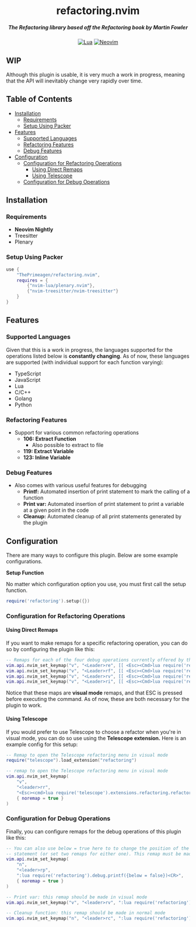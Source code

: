 <div align="center">

<h1>refactoring.nvim</h1>
<h5>The Refactoring library based off the Refactoring book by Martin Fowler</h5>

[![Lua](https://img.shields.io/badge/Lua-blue.svg?style=for-the-badge&logo=lua)](http://www.lua.org)
[![Neovim](https://img.shields.io/badge/Neovim%20Nightly-green.svg?style=for-the-badge&logo=neovim)](https://neovim.io)

</div>

## WIP

Although this plugin is usable, it is very much a work in progress, meaning that
the API will inevitably change very rapidly over time.

## Table of Contents

- [Installation](#installation)
  - [Requirements](#requirements)
  - [Setup Using Packer](#packer)
- [Features](#features)
  - [Supported Languages](#supported-languages)
  - [Refactoring Features](#refactoring-features)
  - [Debug Features](#debug-features)
- [Configuration](#configuration)
  - [Configuration for Refactoring Operations](#config-refactoring)
    - [Using Direct Remaps](#config-refactoring-direct)
    - [Using Telescope](#config-refactoring-telescope)
  - [Configuration for Debug Operations](#config-debug)

## Installation<a name="installation"></a>

### Requirements<a name="requirements"></a>

- **Neovim Nightly**
- Treesitter
- Plenary

### Setup Using Packer<a name="packer"></a>

```lua
use {
    "ThePrimeagen/refactoring.nvim",
    requires = {
        {"nvim-lua/plenary.nvim"},
        {"nvim-treesitter/nvim-treesitter"}
    }
}
```

## Features<a name="features"></a>

### Supported Languages<a name="supported-languages"></a>

Given that this is a work in progress, the languages supported for the
operations listed below is **constantly changing**. As of now, these languages are
supported (with individual support for each function varying):

- TypeScript
- JavaScript
- Lua
- C/C++
- Golang
- Python

### Refactoring Features<a name="refactoring-features"></a>

- Support for various common refactoring operations
  - **106: Extract Function**
    - Also possible to extract to file
  - **119: Extract Variable**
  - **123: Inline Variable**

### Debug Features<a name="debug-features"></a>

- Also comes with various useful features for debugging
  - **Printf:** Automated insertion of print statement to mark the calling of a function
  - **Print var:** Automated insertion of print statement to print a variable at a given point in the code
  - **Cleanup:** Automated cleanup of all print statements generated by the plugin

## Configuration<a name="configuration"></a>

There are many ways to configure this plugin. Below are some example configurations.

**Setup Function**

No matter which configuration option you use, you must first call the
setup function.

```lua
require('refactoring').setup({})
```

### Configuration for Refactoring Operations<a name="config-refactoring"></a>

#### Using Direct Remaps<a name="config-refactoring-direct"></a>

If you want to make remaps for a specific refactoring operation, you can do so
by configuring the plugin like this:

```lua
-- Remaps for each of the four debug operations currently offered by the plugin
vim.api.nvim_set_keymap("v", "<Leader>re", [[ <Esc><Cmd>lua require('refactoring').refactor('Extract Function')<CR>]], {noremap = true, silent = true, expr = false})
vim.api.nvim_set_keymap("v", "<Leader>rf", [[ <Esc><Cmd>lua require('refactoring').refactor('Extract Function To File')<CR>]], {noremap = true, silent = true, expr = false})
vim.api.nvim_set_keymap("v", "<Leader>rv", [[ <Esc><Cmd>lua require('refactoring').refactor('Extract Variable')<CR>]], {noremap = true, silent = true, expr = false})
vim.api.nvim_set_keymap("v", "<Leader>ri", [[ <Esc><Cmd>lua require('refactoring').refactor('Inline Variable')<CR>]], {noremap = true, silent = true, expr = false})
```

Notice that these maps are **visual mode** remaps, and that ESC is pressed before executing
the command. As of now, these are both necessary for the plugin to work.

#### Using Telescope<a name="config-refactoring-telescope"></a>

If you would prefer to use Telescope to choose a refactor when you're in visual mode,
you can do so use using the **Telescope extension.** Here is an example config
for this setup:

```lua
-- Remap to open the Telescope refactoring menu in visual mode
require("telescope").load_extension("refactoring")

-- remap to open the Telescope refactoring menu in visual mode
vim.api.nvim_set_keymap(
	"v",
	"<leader>rr",
	"<Esc><cmd>lua require('telescope').extensions.refactoring.refactors()<CR>",
	{ noremap = true }
)
```

### Configuration for Debug Operations<a name="config-debug"></a>

Finally, you can configure remaps for the debug operations of this plugin like this:

```lua
-- You can also use below = true here to to change the position of the printf
-- statement (or set two remaps for either one). This remap must be made in normal mode.
vim.api.nvim_set_keymap(
	"n",
	"<leader>rp",
	":lua require('refactoring').debug.printf({below = false})<CR>",
	{ noremap = true }
)

-- Print var: this remap should be made in visual mode
vim.api.nvim_set_keymap("v", "<leader>rv", ":lua require('refactoring').debug.print_var({})<CR>", { noremap = true })

-- Cleanup function: this remap should be made in normal mode
vim.api.nvim_set_keymap("n", "<leader>rc", ":lua require('refactoring').debug.cleanup({})<CR>", { noremap = true })
```
